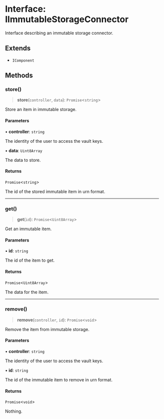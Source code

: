 # Interface: IImmutableStorageConnector

Interface describing an immutable storage connector.

## Extends

- `IComponent`

## Methods

### store()

> **store**(`controller`, `data`): `Promise`\<`string`\>

Store an item in immutable storage.

#### Parameters

• **controller**: `string`

The identity of the user to access the vault keys.

• **data**: `Uint8Array`

The data to store.

#### Returns

`Promise`\<`string`\>

The id of the stored immutable item in urn format.

***

### get()

> **get**(`id`): `Promise`\<`Uint8Array`\>

Get an immutable item.

#### Parameters

• **id**: `string`

The id of the item to get.

#### Returns

`Promise`\<`Uint8Array`\>

The data for the item.

***

### remove()

> **remove**(`controller`, `id`): `Promise`\<`void`\>

Remove the item from immutable storage.

#### Parameters

• **controller**: `string`

The identity of the user to access the vault keys.

• **id**: `string`

The id of the immutable item to remove in urn format.

#### Returns

`Promise`\<`void`\>

Nothing.
